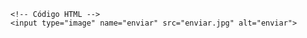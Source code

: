 <Code language='html'>
&lt;!-- Código HTML --&gt;
&lt;input type="image" name="enviar" src="enviar.jpg" alt="enviar"&gt;
</Code>
